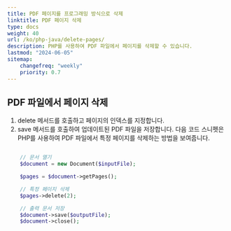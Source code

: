```yaml
---
title: PDF 페이지를 프로그래밍 방식으로 삭제
linktitle: PDF 페이지 삭제
type: docs
weight: 40
url: /ko/php-java/delete-pages/
description: PHP를 사용하여 PDF 파일에서 페이지를 삭제할 수 있습니다.
lastmod: "2024-06-05"
sitemap:
    changefreq: "weekly"
    priority: 0.7
---
```


## PDF 파일에서 페이지 삭제

1. delete 메서드를 호출하고 페이지의 인덱스를 지정합니다.
1. save 메서드를 호출하여 업데이트된 PDF 파일을 저장합니다.
다음 코드 스니펫은 PHP를 사용하여 PDF 파일에서 특정 페이지를 삭제하는 방법을 보여줍니다.

```php

    // 문서 열기
    $document = new Document($inputFile);      

    $pages = $document->getPages();

    // 특정 페이지 삭제
    $pages->delete(2);

    // 출력 문서 저장
    $document->save($outputFile);
    $document->close();
```